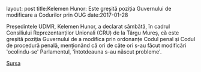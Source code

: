 layout: post
title:Kelemen Hunor: Este greșită poziția Guvernului de modificare a Codurilor prin OUG
date:2017-01-28


Președintele UDMR, Kelemen Hunor, a declarat sâmbătă, în cadrul Consiliului Reprezentanților Unionali (CRU) de la Târgu Mureș, că este greșită poziția Guvernului de a modifica prin ordonanțe Codul penal și Codul de procedură penală, menționând că ori de câte ori s-au făcut modificări 'ocolindu-se' Parlamentul, 'întotdeauna s-au născut probleme'.


[Sursa](http://www.agerpres.ro/politica/2017/01/28/kelemen-hunor-este-gresita-pozitia-guvernului-de-modificare-a-codurilor-prin-oug-14-25-36)
